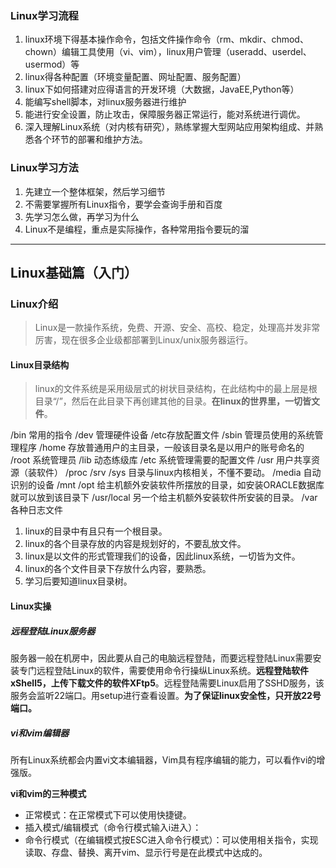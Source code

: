 ### Linux学习流程
1. linux环境下得基本操作命令，包括文件操作命令（rm、mkdir、chmod、chown）编辑工具使用（vi、vim），linux用户管理（useradd、userdel、usermod）等
2. linux得各种配置（环境变量配置、网址配置、服务配置）
3. linux下如何搭建对应得语言的开发环境（大数据，JavaEE,Python等）
4. 能编写shell脚本，对linux服务器进行维护
5. 能进行安全设置，防止攻击，保障服务器正常运行，能对系统进行调优。
6. 深入理解Linux系统（对内核有研究），熟练掌握大型网站应用架构组成、并熟悉各个环节的部署和维护方法。

### Linux学习方法

1. 先建立一个整体框架，然后学习细节
2. 不需要掌握所有Linux指令，要学会查询手册和百度
3. 先学习怎么做，再学习为什么
4. Linux不是编程，重点是实际操作，各种常用指令要玩的溜

---
## Linux基础篇（入门）

### Linux介绍

> Linux是一款操作系统，免费、开源、安全、高校、稳定，处理高并发非常厉害，现在很多企业级都部署到Linux/unix服务器运行。 

#### Linux目录结构

> linux的文件系统是采用级层式的树状目录结构，在此结构中的最上层是根目录“/”，然后在此目录下再创建其他的目录。**在linux的世界里，一切皆文件**。

/bin 常用的指令  /dev  管理硬件设备 /etc存放配置文件 /sbin 管理员使用的系统管理程序  /home 存放普通用户的主目录，一般该目录名是以用户的账号命名的 /root 系统管理员 /lib 动态练级库 /etc 系统管理需要的配置文件 /usr 用户共享资源（装软件） /proc /srv /sys 目录与linux内核相关，不懂不要动。 /media 自动识别的设备 /mnt /opt 给主机额外安装软件所摆放的目录，如安装ORACLE数据库就可以放到该目录下  /usr/local 另一个给主机额外安装软件所安装的目录。  /var 各种日志文件

1. linux的目录中有且只有一个根目录。
2. linux的各个目录存放的内容是规划好的，不要乱放文件。
3. linux是以文件的形式管理我们的设备，因此linux系统，一切皆为文件。
4. linux的各个文件目录下存放什么内容，要熟悉。
5. 学习后要知道linux目录树。

#### Linux实操

##### 远程登陆Linux服务器

服务器一般在机房中，因此要从自己的电脑远程登陆，而要远程登陆Linux需要安装专门远程登陆Linux的软件，需要使用命令行操纵Linux系统。**远程登陆软件xShell5，上传下载文件的软件XFtp5**。远程登陆需要Linux启用了SSHD服务，该服务会监听22端口。用setup进行查看设置。**为了保证linux安全性，只开放22号端口。**

##### vi和vim编辑器

 所有Linux系统都会内置vi文本编辑器，Vim具有程序编辑的能力，可以看作vi的增强版。

**vi和vim的三种模式**

* 正常模式：在正常模式下可以使用快捷键。
* 插入模式/编辑模式（命令行模式输入i进入）：
* 命令行模式（在编辑模式按ESC进入命令行模式）：可以使用相关指令，实现读取、存盘、替换、离开vim、显示行号是在此模式中达成的。













